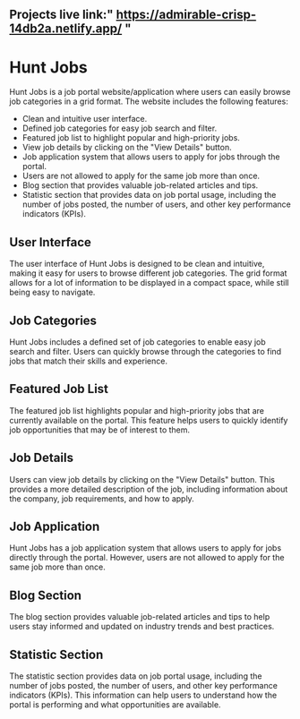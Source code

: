 
## Projects live link:" https://admirable-crisp-14db2a.netlify.app/ "

#### 

# Hunt Jobs

Hunt Jobs is a job portal website/application where users can easily browse job categories in a grid format. The website includes the following features:

- Clean and intuitive user interface.
- Defined job categories for easy job search and filter.
- Featured job list to highlight popular and high-priority jobs.
- View job details by clicking on the "View Details" button.
- Job application system that allows users to apply for jobs through the portal.
- Users are not allowed to apply for the same job more than once.
- Blog section that provides valuable job-related articles and tips.
- Statistic section that provides data on job portal usage, including the number of jobs posted, the number of users, and other key performance indicators (KPIs).

## User Interface

The user interface of Hunt Jobs is designed to be clean and intuitive, making it easy for users to browse different job categories. The grid format allows for a lot of information to be displayed in a compact space, while still being easy to navigate.

## Job Categories

Hunt Jobs includes a defined set of job categories to enable easy job search and filter. Users can quickly browse through the categories to find jobs that match their skills and experience.

## Featured Job List

The featured job list highlights popular and high-priority jobs that are currently available on the portal. This feature helps users to quickly identify job opportunities that may be of interest to them.

## Job Details

Users can view job details by clicking on the "View Details" button. This provides a more detailed description of the job, including information about the company, job requirements, and how to apply.

## Job Application

Hunt Jobs has a job application system that allows users to apply for jobs directly through the portal. However, users are not allowed to apply for the same job more than once.

## Blog Section

The blog section provides valuable job-related articles and tips to help users stay informed and updated on industry trends and best practices.

## Statistic Section

The statistic section provides data on job portal usage, including the number of jobs posted, the number of users, and other key performance indicators (KPIs). This information can help users to understand how the portal is performing and what opportunities are available.
